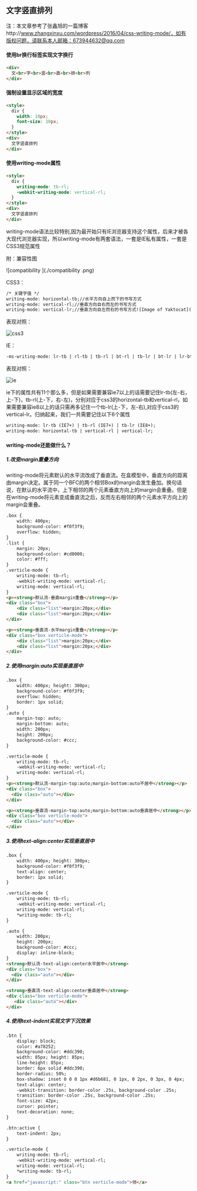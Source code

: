 ## 文字竖直排列

注：本文章参考了张鑫旭的一篇博客http://www.zhangxinxu.com/wordpress/2016/04/css-writing-mode/，如有版权问题，请联系本人邮箱：673944632@qq.com

#### 使用br换行标签实现文字换行

```html
<div>
  文<br>字<br>竖<br>直<br>排<br>列
</div>
```

#### 强制设置显示区域的宽度

```html
<style> 
  div { 
  	width: 10px; 
  	font-size: 10px; 
  } 
</style> 
<div>
  文字竖直排列
</div>
```

#### 使用writing-mode属性

```html
<style>
  div {
    writing-mode: tb-rl;
   	-webkit-writing-mode: vertical-rl;    
  }
</style>
<div>
  文字竖直排列
</div>
```

writing-mode语法比较特别,因为最开始只有IE浏览器支持这个属性，后来才被各大现代浏览器实现，所以writing-mode有两套语法，一套是IE私有属性，一套是CSS3规范属性

附：兼容性图

![compatibility ](./compatibility .png)

CSS3：

```html
/* 关键字值 */
writing-mode: horizontal-tb;//水平方向自上而下的书写方式
writing-mode: vertical-rl;//垂直方向自右而左的书写方式
writing-mode: vertical-lr;//垂直方向自左而右的书写方式![Image of Yaktocat](https://octodex.github.com/images/yaktocat.png)
```

表现对照：

![css3](./css3.png)

IE：

```htm
-ms-writing-mode: lr-tb | rl-tb | tb-rl | bt-rl | tb-lr | bt-lr | lr-bt | rl-bt | lr | rl | tb
```

表现对照：

![ie](./ie.png)

ie下的属性共有11个那么多，但是如果需要兼容ie7以上的话需要记住lr-tb(左-右，上-下)，tb-rl(上-下，右-左)，分别对应于css3的horizontal-tb和vertical-rl，如果需要兼容ie8以上的话只需再多记住一个tb-lr(上-下，左-右),对应于css3的vertical-lr。归纳起来，我们一共需要记住以下6个属性

```html
writing-mode: lr-tb (IE7+) | tb-rl (IE7+) | tb-lr (IE8+);
writing-mode: horizontal-tb | vertical-rl | vertical-lr;
```

#### writing-mode还能做什么？

##### 1.改变margin重叠方向

writing-mode将元素默认的水平流改成了垂直流。在盒模型中，垂直方向的距离由margin决定。属于同一个BFC的两个相邻Box的margin会发生叠加。换句话说，在默认的水平流中，上下相邻的两个元素垂直方向上的margin会重叠。但是在writing-mode将元素变成垂直流之后，反而左右相邻的两个元素水平方向上的margin会重叠。

```html
.box {
    width: 400px;
    background-color: #f0f3f9;
    overflow: hidden;
}
.list {
    margin: 20px;
    background-color: #cd0000;
    color: #fff;    
}
.verticle-mode {
    writing-mode: tb-rl;
    -webkit-writing-mode: vertical-rl;      
    writing-mode: vertical-rl;
}
<p><strong>默认流-垂直margin重叠</strong></p>
<div class="box">
    <div class="list">margin:20px;</div>
    <div class="list">margin:20px;</div>
</div>

<p><strong>垂直流-水平margin重叠</strong></p>
<div class="box verticle-mode">
    <div class="list">margin:20px;</div>
    <div class="list">margin:20px;</div>
</div>
```

##### 2.使用margin:auto实现垂直居中

```html
.box {
    width: 400px; height: 300px;
    background-color: #f0f3f9;
    overflow: hidden;
	border: 1px solid;
}
.auto {
    margin-top: auto;
    margin-bottom: auto;
	width: 200px;
	height: 200px;
	background-color: #ccc;
}

.verticle-mode {
    writing-mode: tb-rl;
    -webkit-writing-mode: vertical-rl;      
    writing-mode: vertical-rl;
}
<p><strong>默认流-margin-top:auto;margin-bottom:auto不居中</strong></p>
<div class="box">
  <div class="auto"></div>
</div>

<p><strong>垂直流-margin-top:auto;margin-bottom:auto垂直居中</strong></p>
<div class="box verticle-mode">
  <div class="auto"></div>
</div>
```

##### 3.使用text-align:center实现垂直居中

```html
.box {
    width: 400px; height: 300px;
    background-color: #f0f3f9;
    text-align: center;
	border: 1px solid;
}

.verticle-mode {
    writing-mode: tb-rl;
    -webkit-writing-mode: vertical-rl;      
    writing-mode: vertical-rl;
    *writing-mode: tb-rl;
}

.auto {
  	width: 200px;
	height: 200px;
	background-color: #ccc;
	display: inline-block;
}
<strong>默认流-text-align:center水平居中</strong>
<div class="box">
  <div class="auto"></div>
</div>

<strong>垂直流-text-align:center垂直居中</strong>
<div class="box verticle-mode">
   <div class="auto"></div>
</div>
```

##### 4.使用text-indent实现文字下沉效果

```html
.btn {
    display: block;
    color: #a78252;
    background-color: #ddc390;
    width: 85px; height: 85px;
    line-height: 85px;
    border: 6px solid #ddc390;
    border-radius: 50%;
    box-shadow: inset 0 0 0 1px #d6b681, 0 1px, 0 2px, 0 3px, 0 4px;
    text-align: center;
    -webkit-transition: border-color .25s, background-color .25s;
    transition: border-color .25s, background-color .25s;    
    font-size: 42px;
    cursor: pointer;
	text-decoration: none;
}

.btn:active {
    text-indent: 2px;
}

.verticle-mode {
    writing-mode: tb-rl;
    -webkit-writing-mode: vertical-rl;      
    writing-mode: vertical-rl;
    *writing-mode: tb-rl;
}
<a href="javascript:" class="btn verticle-mode">领</a>
```

